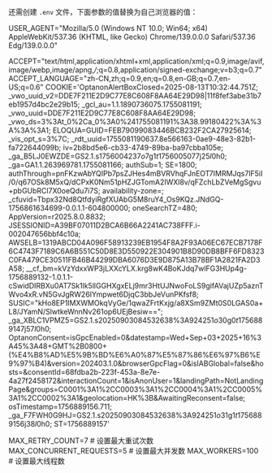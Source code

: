 还需创建 `.env` 文件，下面参数的值替换为自己浏览器的值：


USER_AGENT="Mozilla/5.0 (Windows NT 10.0; Win64; x64) AppleWebKit/537.36 (KHTML, like Gecko) Chrome/139.0.0.0 Safari/537.36 Edg/139.0.0.0"


ACCEPT="text/html,application/xhtml+xml,application/xml;q=0.9,image/avif,image/webp,image/apng,*/*;q=0.8,application/signed-exchange;v=b3;q=0.7"
ACCEPT_LANGUAGE="zh-CN,zh;q=0.9,en;q=0.8,en-GB;q=0.7,en-US;q=0.6"
COOKIE='OptanonAlertBoxClosed=2025-08-13T10:32:44.751Z; _vwo_uuid_v2=DDE7F211E2D9C77E8C608F8AA64E29D98|11f8fef3abe31b7eb1957d4bc2e29b15; _gcl_au=1.1.1890736075.1755081191; _vwo_uuid=DDE7F211E2D9C77E8C608F8AA64E29D98; _vwo_ds=3%3At_0%2Ca_0%3A0%241755081191%3A38.99180422%3A%3A%3A%3A1; ELOQUA=GUID=FEB79099083446BCB232F2CA27925614; _vis_opt_s=3%7C; _rdt_uuid=1755081190637.8e566163-0ae9-48e3-82b1-fa722644099b; iv=2b8bd5e6-cb33-4749-89ba-ba97cbba105e; _ga_B5LJ0EWZDE=GS2.1.s1756004237$o7$g1$t1756005077$j25$l0$h0; _ga=GA1.1.263969781.1755081166; authSub=1; SE=1800; authThrough=pnFKzwAbYQIPb7psZJHes4mBVRVhqFJnEOT7IMRMJqs7lF5iI/0/q67OSk8M5xQ/dCPxK0Nm51pHZJGTomA2IWXl8v/qFZchLbZVeMgSgvu+pbGUbRCl7X0oeQdu7i7S; availability-zone=; _cfuvid=Tbpx32Nd8QtfdyiRgfXUAbG5M8ruY4_Os9KQz.JNdGQ-1756861634699-0.0.1.1-604800000; oneSearchTZ=480; AppVersion=r2025.8.0.8832; JSESSIONID=A39BF07011D2BCA6B66A2241AC738FFF.i-002047656bbf4c10a; AWSELB=1319ABCD04A096F58913239EB1954F8A2F93A06EC67ECB7178F6C4743F7189C6A6B551C50D8E3D550922E304901B8D90DB8BFF6FD8323C0FA479CE30511FB46B44299DBA6076D3E9D875A13B78BF1A2821FA2D3A58; __cf_bm=kVzYdxxWP3jLXXcYLX.krg8wK4BoKJdq7wlFG3HUp4g-1756889132-1.0.1.1-cSwidDIRBXu0AT7Sk1lk5llGGHXgxELj9mr3HtUJNwoFoLS9gifAVajUZp5aznTWvo4xR.vN5GvJgRW26IYmpwet6DjqC3bbJeVunPKfsf8; SUSIC="kHo8EP1IMXWMOkqVyGe/1qwaZFrtKxjg/a8XSm9ZMt0S0LGAS0a+L8/JYamN/SlwtkeWnnNv261op6UEjBesiw=="; _ga_XBLC1VPMZ5=GS2.1.s20250903084532638%3A924251$o30$g0$t1756889147$j57$l0$h0; OptanonConsent=isGpcEnabled=0&datestamp=Wed+Sep+03+2025+16%3A45%3A48+GMT%2B0800+(%E4%B8%AD%E5%9B%BD%E6%A0%87%E5%87%86%E6%97%B6%E9%97%B4)&version=202403.1.0&browserGpcFlag=0&isIABGlobal=false&hosts=&consentId=68fdba2b-223f-453a-8e7e-4a27f2458172&interactionCount=1&isAnonUser=1&landingPath=NotLandingPage&groups=C0001%3A1%2CC0003%3A1%2CC0004%3A1%2CC0005%3A1%2CC0002%3A1&geolocation=HK%3B&AwaitingReconsent=false; osTimestamp=1756889156.711; _ga_F7FWH0G9HJ=GS2.1.s20250903084532638%3A924251$o31$g1$t1756889156$j38$l0$h0; ST=1756889157'

MAX_RETRY_COUNT=7 # 设置最大重试次数
MAX_CONCURRENT_REQUESTS=5 # 设置最大并发数
MAX_WORKERS=100 # 设置最大线程数
